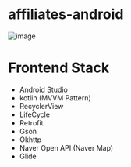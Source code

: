 # affiliates-android
![image](https://user-images.githubusercontent.com/76530562/195002051-d1023594-7ea6-4ff0-9c81-41ee7a5f8d25.png)

# Frontend Stack
- Android Studio
- kotlin (MVVM Pattern)
- RecyclerView
- LifeCycle
- Retrofit
- Gson
- Okhttp
- Naver Open API (Naver Map)
- Glide 
